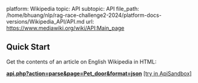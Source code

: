 platform: Wikipedia
topic: API
subtopic: API
file_path: /home/bhuang/nlp/rag-race-challenge2-2024/platform-docs-versions/Wikipedia_API/API.md
url: https://www.mediawiki.org/wiki/API:Main_page

## Quick Start

Get the contents of an article on English Wikipedia in HTML:

**[api.php?action=parse&page=Pet\_door&format=json](https://en.wikipedia.org/w/api.php?action=parse&page=Pet_door&format=json)** [\[try in ApiSandbox\]](https://en.wikipedia.org/wiki/Special:ApiSandbox#action=parse&page=Pet_door&format=json)